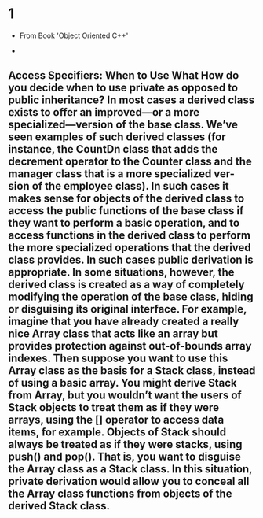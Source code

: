 # 1
* From Book 'Object Oriented C++'

-
Access Specifiers: When to Use What
How do you decide when to use private as opposed to public inheritance? In most cases a
derived class exists to offer an improved—or a more specialized—version of the base class.
We’ve seen examples of such derived classes (for instance, the CountDn class that adds the
decrement operator to the Counter class and the manager class that is a more specialized ver-
sion of the employee class). In such cases it makes sense for objects of the derived class to
access the public functions of the base class if they want to perform a basic operation, and to
access functions in the derived class to perform the more specialized operations that the
derived class provides. In such cases public derivation is appropriate.
In some situations, however, the derived class is created as a way of completely modifying the
operation of the base class, hiding or disguising its original interface. For example, imagine
that you have already created a really nice Array class that acts like an array but provides
protection against out-of-bounds array indexes. Then suppose you want to use this Array class
as the basis for a Stack class, instead of using a basic array. You might derive Stack from
Array, but you wouldn’t want the users of Stack objects to treat them as if they were arrays,
using the [] operator to access data items, for example. Objects of Stack should always be
treated as if they were stacks, using push() and pop(). That is, you want to disguise the Array
class as a Stack class. In this situation, private derivation would allow you to conceal all the
Array class functions from objects of the derived Stack class.
-